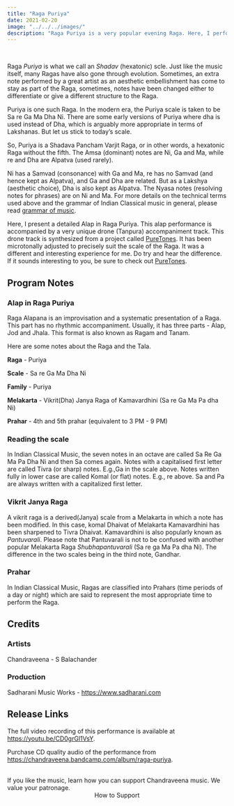 ```yaml
---
title: "Raga Puriya"
date: 2021-02-20
image: "../../../images/"
description: "Raga Puriya is a very popular evening Raga. Here, I perform a detailed Alap in three sections (Alap, Jod and Jhala). This performance has a very unique drone (Tanpura) accompaniment."
---
```


<you-tube videoid="CD0grGl1VsY"></you-tube>
<br>

Raga *Puriya* is what we call an *Shadav* (hexatonic) scle. Just like the music itself, many Ragas have also gone through evolution. Sometimes, an extra note performed by a great artist as an aesthetic embellishment has come to stay as part of the Raga, sometimes, notes have been changed either to differentiate or give a different structure to the Raga. 

Puriya is one such Raga. In the modern era, the Puriya scale is taken to be Sa re Ga Ma Dha Ni. There are some early versions of Puriya where dha is used instead of Dha, which is arguably more appropriate in terms of Lakshanas. But let us stick to today’s scale. 

So, Puriya is a Shadava Pancham Varjit Raga, or in other words, a hexatonic Raga without the fifth. The Amsa (dominant) notes are Ni, Ga and Ma, while re and Dha are Alpatva (used rarely). 

Ni has a Samvad (consonance) with Ga and Ma, re has no Samvad (and hence kept as Alpatva), and Ga and Dha are related. But as a Lakshya (aesthetic choice), Dha is also kept as Alpatva. The Nyasa notes (resolving notes for phrases) are on Ni and Ma. For more details on the technical terms used above and the grammar of Indian Classical music in general, please read [grammar of music](/blog/grammar-of-music/).

Here, I present a detailed Alap in Raga Puriya. This alap performance is accompanied by a very unique drone (Tanpura) accompaniment track. This drone track is synthesized from a project called [PureTones](https://puretones.sadharani.com). It has been microtonally adjusted to precisely suit the scale of the Raga. It was a different and interesting experience for me. Do try and hear the difference. If it sounds interesting to you, be sure to check out [PureTones](https://puretones.sadharani.com).

## Program Notes

### Alap in Raga Puriya
Raga Alapana is an improvisation and a systematic presentation of a Raga. This part has no rhythmic accompaniment. Usually, it has three parts - Alap, Jod and Jhala. This format is also known as Ragam and Tanam.

Here are some notes about the Raga and the Tala.

**Raga** - Puriya

**Scale** - Sa re Ga Ma Dha Ni

**Family** - Puriya

**Melakarta** - Vikrit(Dha) Janya Raga of Kamavardhini (Sa re Ga Ma Pa dha Ni)

**Prahar** - 4th and 5th prahar (equivalent to 3 PM - 9 PM)

### Reading the scale
In Indian Classical Music, the seven notes in an octave are called Sa Re Ga Ma Pa Dha Ni and then Sa comes again. Notes with a capitalised first letter are called Tivra (or sharp) notes. E.g.,Ga in the scale above. Notes written fully in lower case are called Komal (or flat) notes. E.g., re above. Sa and Pa are always written with a capitalized first letter.

### Vikrit Janya Raga
A vikrit raga is a derived(Janya) scale from a Melakarta in which a note has been modified. In this case, komal Dhaivat of Melakarta Kamavardhini has been sharpened to Tivra Dhaivat. Kamavardhini is also popularly known as *Pantuvarali*. Please note that Pantuvarali is not to be confused with another popular Melakarta Raga *Shubhapantuvarali* (Sa re ga Ma Pa dha Ni). The difference in the two scales being in the third note, Gandhar.

### Prahar
In Indian Classical Music, Ragas are classified into Prahars (time periods of a day or night) which are said to represent the most appropriate time to perform the Raga.

## Credits
### Artists
Chandraveena - S Balachander

### Production
Sadharani Music Works - https://www.sadharani.com

## Release Links

The full video recording of this performance is available at https://youtu.be/CD0grGl1VsY.

Purchase CD quality audio of the performance from https://chandraveena.bandcamp.com/album/raga-puriya.

<br>

<notice-box>
If you like the music, learn how you can support Chandraveena music. We value your patronage.
<div style="text-align:center">
<my-button to="/support/">How to Support</my-button>
</div>
</notice-box>
